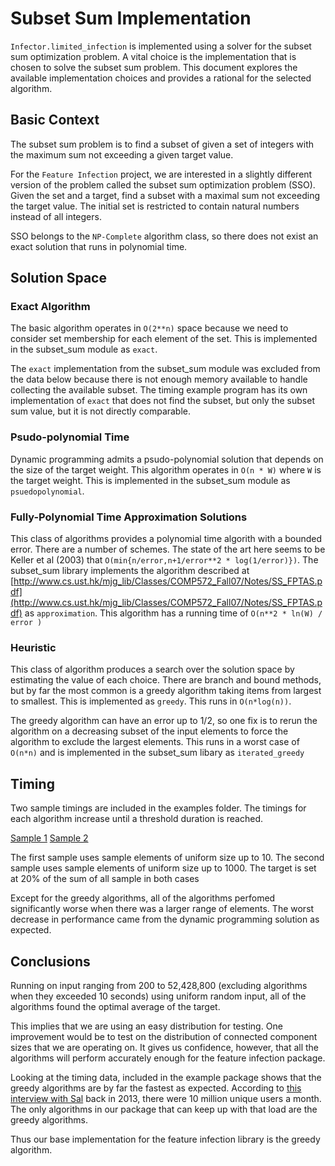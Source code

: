 # Subset Sum Implementation

`Infector.limited_infection` is implemented using a solver for the subset sum optimization problem.  A vital choice is the implementation that is chosen to solve the subset sum problem.  This document explores the available implementation choices and provides a rational for the selected algorithm.

## Basic Context
The subset sum problem is to find a subset of given a set of integers with the maximum sum not exceeding a given target value.

For the `Feature Infection` project, we are interested in a slightly different version of the problem called the subset sum optimization problem (SSO).  Given the set and a target, find a subset with a maximal sum not exceeding the target value.  The initial set is restricted to contain natural numbers instead of all integers.

SSO belongs to the `NP-Complete` algorithm class, so there does not exist an exact solution that runs in polynomial time.  

## Solution Space
### Exact Algorithm

The basic algorithm operates in `O(2**n)` space because we need to consider set membership
for each element of the set.  This is implemented in the subset_sum module as `exact`.

The `exact` implementation from the subset_sum module was excluded from the data below because there is not enough memory available to handle collecting the available subset.  The timing example program has its own implementation
of `exact` that does not find the subset, but only the subset sum value, but it is not directly comparable.

### Psudo-polynomial Time

Dynamic programming admits a psudo-polynomial solution that depends on the size of the target weight.  This algorithm operates in `O(n * W)` where `W` is the target weight.  This is implemented in the subset_sum module as `psuedopolynomial`.

### Fully-Polynomial Time Approximation Solutions

This class of algorithms provides a polynomial time algorith with a bounded error.  There are a number of schemes.  The state of the art here seems to be Keller et al (2003) that `O(min{n/error,n+1/error**2 * log(1/error)})`.
The subset_sum library implements the algorithm described at [http://www.cs.ust.hk/mjg_lib/Classes/COMP572_Fall07/Notes/SS_FPTAS.pdf](http://www.cs.ust.hk/mjg_lib/Classes/COMP572_Fall07/Notes/SS_FPTAS.pdf) as `approximation`.  This algorithm has a running time of `O(n**2 * ln(W) / error )`

### Heuristic

This class of algorithm produces a search over the solution space by estimating the value of each choice.  There are branch and bound methods, but by far the most common is a greedy algorithm taking items from largest to smallest.  This is implemented as `greedy`.  This runs in `O(n*log(n))`.

The greedy algorithm can have an error up to 1/2, so one fix is to rerun the algorithm on a decreasing subset of the input elements to force the algorithm to exclude the largest elements.  This runs in a worst case of `O(n*n)` and is implemented in the subset_sum libary as `iterated_greedy`

## Timing

Two sample timings are included in the examples folder.  The timings for each algorithm increase until a threshold duration is reached.

[Sample 1](https://github.com/stephen-khan/feature_infection/examples/timing.csv)
[Sample 2](https://github.com/stephen-khan/feature_infection/examples/timing_large.csv)

The first sample uses sample elements of uniform size up to 10.  The second sample uses sample elements of uniform size up to 1000.  The target is set at 20% of the sum of all sample in both cases

Except for the greedy algorithms, all of the algorithms perfomed significantly worse when there was a larger range of elements.  The worst decrease in performance came from the dynamic programming solution as expected.


## Conclusions

Running on input ranging from 200 to 52,428,800 (excluding algorithms when they exceeded 10 seconds) using uniform random input, all of the algorithms found the optimal average of the target.  

This implies that we are using an easy distribution for testing.  One improvement would be to test on the distribution of connected component sizes that we are operating on.  It gives us confidence, however, that all the algorithms will perform accurately enough for the feature infection package.

Looking at the timing data, included in the example package shows that the greedy algorithms are by far the fastest as expected.  According to [this interview with Sal](http://live.fastcompany.com/Event/A_QA_With_Salman_Khan) back in 2013, there were 10 million unique users a month.  The only algorithms in our package that can keep up with
that load are the greedy algorithms.

Thus our base implementation for the feature infection library is the greedy algorithm.
